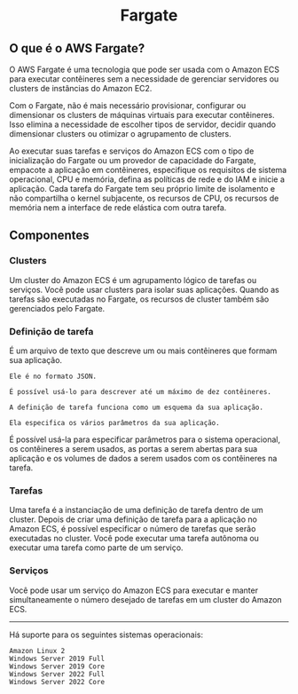 <h1 align="center">Fargate</h1>

<h2>O que é o AWS Fargate?</h2>

O AWS Fargate é uma tecnologia que pode ser usada com o Amazon ECS para executar contêineres sem a necessidade de gerenciar servidores ou clusters de instâncias do Amazon EC2. 

Com o Fargate, não é mais necessário provisionar, configurar ou dimensionar os clusters de máquinas virtuais para executar contêineres. Isso elimina a necessidade de escolher tipos de servidor, decidir quando dimensionar clusters ou otimizar o agrupamento de clusters.

Ao executar suas tarefas e serviços do Amazon ECS com o tipo de inicialização do Fargate ou um provedor de capacidade do Fargate, empacote a aplicação em contêineres, especifique os requisitos de sistema operacional, CPU e memória, defina as políticas de rede e do IAM e inicie a aplicação. Cada tarefa do Fargate tem seu próprio limite de isolamento e não compartilha o kernel subjacente, os recursos de CPU, os recursos de memória nem a interface de rede elástica com outra tarefa.

<h2>Componentes</h2>

<h3>Clusters</h3>

Um cluster do Amazon ECS é um agrupamento lógico de tarefas ou serviços. Você pode usar clusters para isolar suas aplicações. Quando as tarefas são executadas no Fargate, os recursos de cluster também são gerenciados pelo Fargate.

<h3>Definição de tarefa</h3>

É um arquivo de texto que descreve um ou mais contêineres que formam sua aplicação.

    Ele é no formato JSON.

    É possível usá-lo para descrever até um máximo de dez contêineres. 

    A definição de tarefa funciona como um esquema da sua aplicação.

    Ela especifica os vários parâmetros da sua aplicação.

É possível usá-la para especificar parâmetros para o sistema operacional, os contêineres a serem usados, as portas a serem abertas para sua aplicação e os volumes de dados a serem usados com os contêineres na tarefa.

<h3>Tarefas</h3>

Uma tarefa é a instanciação de uma definição de tarefa dentro de um cluster. Depois de criar uma definição de tarefa para a aplicação no Amazon ECS, é possível especificar o número de tarefas que serão executadas no cluster. Você pode executar uma tarefa autônoma ou executar uma tarefa como parte de um serviço.

<h3>Serviços</h3>

Você pode usar um serviço do Amazon ECS para executar e manter simultaneamente o número desejado de tarefas em um cluster do Amazon ECS. 
<hr>

Há suporte para os seguintes sistemas operacionais:

    Amazon Linux 2
    Windows Server 2019 Full
    Windows Server 2019 Core
    Windows Server 2022 Full
    Windows Server 2022 Core